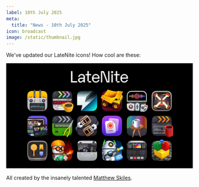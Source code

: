 ```yaml
---
label: 10th July 2025
meta:
  title: "News - 10th July 2025"
icon: broadcast
image: /static/thumbnail.jpg
---
```


We've updated our LateNite icons! How cool are these:

![](/static/latenite-apps.jpg)

All created by the insanely talented [Matthew Skiles](https://matthewskiles.com).